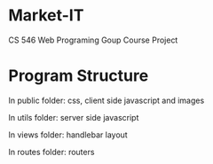 # Market-IT
CS 546 Web Programing Goup Course Project

# Program Structure

In public folder: css, client side javascript and images

In utils folder: server side javascript

In views folder: handlebar layout

In routes folder: routers 
